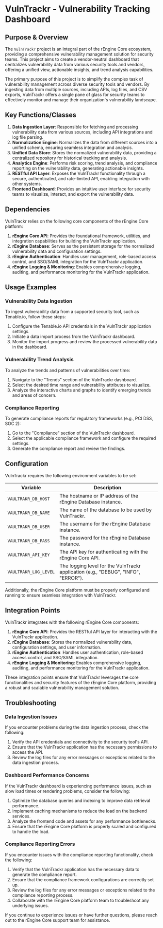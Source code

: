 # VulnTrackr - Vulnerability Tracking Dashboard

## Purpose & Overview

The `VulnTrackr` project is an integral part of the rEngine Core ecosystem, providing a comprehensive vulnerability management solution for security teams. This project aims to create a vendor-neutral dashboard that centralizes vulnerability data from various security tools and vendors, offering a unified view, actionable insights, and trend analysis capabilities.

The primary purpose of this project is to simplify the complex task of vulnerability management across diverse security tools and vendors. By ingesting data from multiple sources, including APIs, log files, and CSV exports, VulnTrackr offers a single pane of glass for security teams to effectively monitor and manage their organization's vulnerability landscape.

## Key Functions/Classes

1. **Data Ingestion Layer**: Responsible for fetching and processing vulnerability data from various sources, including API integrations and log file parsing.
2. **Normalization Engine**: Normalizes the data from different sources into a unified schema, ensuring seamless integration and analysis.
3. **Unified Data Store**: Stores the normalized vulnerability data, providing a centralized repository for historical tracking and analysis.
4. **Analytics Engine**: Performs risk scoring, trend analysis, and compliance reporting on the vulnerability data, generating actionable insights.
5. **RESTful API Layer**: Exposes the VulnTrackr functionality through a secure, authenticated, and rate-limited API, enabling integration with other systems.
6. **Frontend Dashboard**: Provides an intuitive user interface for security teams to visualize, interact, and export the vulnerability data.

## Dependencies

VulnTrackr relies on the following core components of the rEngine Core platform:

1. **rEngine Core API**: Provides the foundational framework, utilities, and integration capabilities for building the VulnTrackr application.
2. **rEngine Database**: Serves as the persistent storage for the normalized vulnerability data and configuration settings.
3. **rEngine Authentication**: Handles user management, role-based access control, and SSO/SAML integration for the VulnTrackr application.
4. **rEngine Logging & Monitoring**: Enables comprehensive logging, auditing, and performance monitoring for the VulnTrackr application.

## Usage Examples

### Vulnerability Data Ingestion

To ingest vulnerability data from a supported security tool, such as Tenable.io, follow these steps:

1. Configure the Tenable.io API credentials in the VulnTrackr application settings.
2. Initiate a data import process from the VulnTrackr dashboard.
3. Monitor the import progress and review the processed vulnerability data in the dashboard.

### Vulnerability Trend Analysis

To analyze the trends and patterns of vulnerabilities over time:

1. Navigate to the "Trends" section of the VulnTrackr dashboard.
2. Select the desired time range and vulnerability attributes to visualize.
3. Analyze the interactive charts and graphs to identify emerging trends and areas of concern.

### Compliance Reporting

To generate compliance reports for regulatory frameworks (e.g., PCI DSS, SOC 2):

1. Go to the "Compliance" section of the VulnTrackr dashboard.
2. Select the applicable compliance framework and configure the required settings.
3. Generate the compliance report and review the findings.

## Configuration

VulnTrackr requires the following environment variables to be set:

| Variable | Description |
| --- | --- |
| `VAULTRAKR_DB_HOST` | The hostname or IP address of the rEngine Database instance. |
| `VAULTRAKR_DB_NAME` | The name of the database to be used by VulnTrackr. |
| `VAULTRAKR_DB_USER` | The username for the rEngine Database instance. |
| `VAULTRAKR_DB_PASS` | The password for the rEngine Database instance. |
| `VAULTRAKR_API_KEY` | The API key for authenticating with the rEngine Core API. |
| `VAULTRAKR_LOG_LEVEL` | The logging level for the VulnTrackr application (e.g., "DEBUG", "INFO", "ERROR"). |

Additionally, the rEngine Core platform must be properly configured and running to ensure seamless integration with VulnTrackr.

## Integration Points

VulnTrackr integrates with the following rEngine Core components:

1. **rEngine Core API**: Provides the RESTful API layer for interacting with the VulnTrackr application.
2. **rEngine Database**: Stores the normalized vulnerability data, configuration settings, and user information.
3. **rEngine Authentication**: Handles user authentication, role-based access control, and SSO/SAML integration.
4. **rEngine Logging & Monitoring**: Enables comprehensive logging, auditing, and performance monitoring for the VulnTrackr application.

These integration points ensure that VulnTrackr leverages the core functionalities and security features of the rEngine Core platform, providing a robust and scalable vulnerability management solution.

## Troubleshooting

### Data Ingestion Issues

If you encounter problems during the data ingestion process, check the following:

1. Verify the API credentials and connectivity to the security tool's API.
2. Ensure that the VulnTrackr application has the necessary permissions to access the API.
3. Review the log files for any error messages or exceptions related to the data ingestion process.

### Dashboard Performance Concerns

If the VulnTrackr dashboard is experiencing performance issues, such as slow load times or rendering problems, consider the following:

1. Optimize the database queries and indexing to improve data retrieval performance.
2. Implement caching mechanisms to reduce the load on the backend services.
3. Analyze the frontend code and assets for any performance bottlenecks.
4. Ensure that the rEngine Core platform is properly scaled and configured to handle the load.

### Compliance Reporting Errors

If you encounter issues with the compliance reporting functionality, check the following:

1. Verify that the VulnTrackr application has the necessary data to generate the compliance report.
2. Ensure that the compliance framework configurations are correctly set up.
3. Review the log files for any error messages or exceptions related to the compliance reporting process.
4. Collaborate with the rEngine Core platform team to troubleshoot any underlying issues.

If you continue to experience issues or have further questions, please reach out to the rEngine Core support team for assistance.

